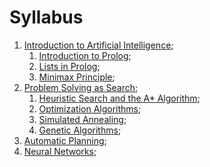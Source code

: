 # Syllabus

1. [Introduction to Artificial Intelligence](1-introduction-to-ai.md);
   1. [Introduction to Prolog](1.1-introduction-to-prolog.md);
   2. [Lists in Prolog](1.2-lists-in-prolog.md);
   3. [Minimax Principle](1.3-minimax-principle.md);
2. [Problem Solving as Search](2-problem-solving-as-search.md);
   1. [Heuristic Search and the A* Algorithm](2.1-heuristic-search-and-the-a-star-algorithm.md);
   2. [Optimization Algorithms](2.2-optimization-algorithms.md);
   3. [Simulated Annealing](2.3-simulated-annealing.md);
   4. [Genetic Algorithms](2.4-genetic-algorithms.md);
3.  [Automatic Planning](3-automatic-planning.md);
4.  [Neural Networks](4-neural-networks.md);
